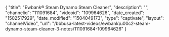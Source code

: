 {
    "title": "Ewbank&reg; Steam Dynamo Steam Cleaner",
    "description": "",
    "channelid": "111091684",
    "videoid": "109964626",
    "date_created": "1502517929",
    "date_modified": "1504049173",
    "type": "captivate",
    "layout": "channelVideo",
    "url": "\/bbbusa-latest-videos\/ewbank\u00c2-steam-dynamo-steam-cleaner-3-notes\/111091684-109964626"
}